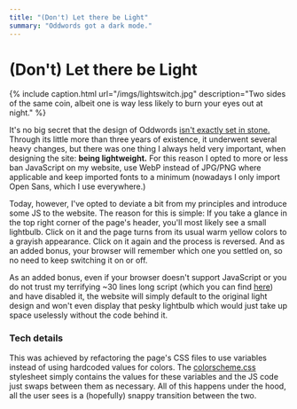 ```yaml
---
title: "(Don't) Let there be Light"
summary: "Oddwords got a dark mode."
---
```


# (Don't) Let there be Light

{% include caption.html url="/imgs/lightswitch.jpg" description="Two sides of the same coin, albeit one is way less likely to burn your eyes out at night." %}

It's no big secret that the design of Oddwords [isn't exactly set in stone.](/oddwords_history)
Through its little more than three years of existence, it underwent several heavy changes, but there
was one thing I always held very important, when designing the site: **being lightweight.** For this
reason I opted to more or less ban JavaScript on my website, use WebP instead of JPG/PNG where
applicable and keep imported fonts to a minimum (nowadays I only import Open Sans, which I use
everywhere.)

Today, however, I've opted to deviate a bit from my principles and introduce some JS to the website.
The reason for this is simple: If you take a glance in the top right corner of the page's header,
you'll most likely see a small lightbulb. Click on it and the page turns from its usual warm yellow
colors to a grayish appearance. Click on it again and the process is reversed. And as an added
bonus, your browser will remember which one you settled on, so no need to keep switching it on or
off.

As an added bonus, even if your browser doesn't support JavaScript or you do not trust my
terrifying ~30 lines long script (which you can find [here](/assets/js/lightswitch.js)) and have
disabled it, the website will simply default to the original light design and won't even display
that pesky lightbulb which would just take up space uselessly without the code behind it.

### Tech details

This was achieved by refactoring the page's CSS files to use variables instead of using hardcoded
values for colors. The [colorscheme.css](/css/colorscheme.css) stylesheet simply contains the 
values for these variables and the JS code just swaps between them as necessary. All of this 
happens under the hood, all the user sees is a (hopefully) snappy transition between the two.
